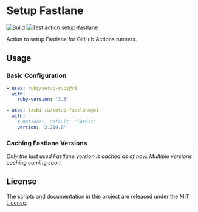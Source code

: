 # Setup Fastlane

[![Build](https://github.com/tashi-iu/setup-fastlane/actions/workflows/build.yaml/badge.svg?branch=main)](https://github.com/tashi-iu/setup-fastlane/actions/workflows/build.yaml)
[![Test action `setup-fastlane`](https://github.com/tashi-iu/setup-fastlane/actions/workflows/test.yaml/badge.svg)](https://github.com/tashi-iu/setup-fastlane/actions/workflows/test.yaml)

Action to setup Fastlane for GitHub Actions runners.

## Usage

### Basic Configuration

```yaml
- uses: ruby/setup-ruby@v1
  with:
    ruby-version: '3.3'

- uses: tashi-iu/setup-fastlane@v1
  with:
    # Optional. Default: 'latest'
    version: '2.219.0'
```

### Caching Fastlane Versions

_Only the last used Fastlane version is cached as of now. Multiple versions caching coming soon._

## License

The scripts and documentation in this project are released under the [MIT License](LICENSE).
